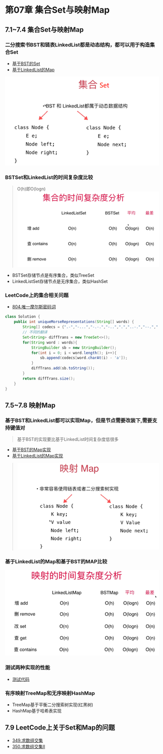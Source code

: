# 第07章 集合Set与映射Map

## 7.1~7.4 集合Set与映射Map

### 二分搜索书BST和链表LinkedList都是动态结构，都可以用于构造集合Set
+ [基于BST的Set](src/main/java/Chapter07SetAndMap/Section1SetBasicAndBSTSet/BSTSet.java)
+ [基于LinkedList的Map](src/main/java/Chapter07SetAndMap/Section2LinkedListSet/LinkedListSet.java)

![BST和LinkedList都属于动态数据结构](images/第07章_集合与映射/BST和LinkedList都属于动态数据结构.png)

### BSTSet和LinkedList的时间复杂度比较
> O(h)即O(logn)
![BSTSet和LinkedList的时间复杂度比较](images/第07章_集合与映射/BSTSet和LinkedList的时间复杂度比较.png)
+ BSTSet存储节点是有序集合，类似TreeSet
+ LinkedListSet存储节点是无序集合，类似HashSet

### LeetCode上的集合相关问题
+ [804.唯一摩尔斯密码词](https://leetcode-cn.com/problems/unique-morse-code-words/)

```java
class Solution {
    public int uniqueMorseRepresentations(String[] words) {
        String[] codecs = {".-","-...","-.-.","-..",".","..-.","--.","....","..",".---","-.-",".-..","--","-.","---",".--.","--.-",".-.","...","-","..-","...-",".--","-..-","-.--","--.."};
        // 不同的翻译
        Set<String> diffTrans = new TreeSet<>();
        for(String word : words){
            StringBuilder sb = new StringBuilder();
            for(int i = 0; i < word.length(); i++){
                sb.append(codecs[word.charAt(i) - 'a']);
            }
            diffTrans.add(sb.toString());
        }
        return diffTrans.size();
    }
}
```

## 7.5~7.8 映射Map
### 基于BST和LinkedList都可以实现Map，但是节点需要改装下,需要支持键值对
> 基于BST的实现要比基于LinkedList时间复杂度低很多
+ [基于BST的Map实现](src/main/java/Chapter07SetAndMap/Section7BSTMap/BSTMap.java)
+ [基于LinkedList的Map实现](src/main/java/Chapter07SetAndMap/Section7BSTMap/BSTMap.java)
> ![基于BST和LinkedList都可以实现Map](images/第07章_集合与映射/基于BST和LinkedList都可以实现Map.png)

### 基于LinkedList的Map和基于BST的MAP比较
![基于LinkedList的Map和基于BST的MAP比较](images/第07章_集合与映射/基于LinkedList的Map和基于BST的MAP比较.png)

### 测试两种实现的性能
+ [测试代码](src/main/java/Chapter07SetAndMap/Section8TestMap/Main.java)

### 有序映射TreeMap和无序映射HashMap
+ TreeMap基于平衡二分搜索树实现(红黑树)
+ HashMap基于哈希表实现

## 7.9 LeetCode上关于Set和Map的问题
+ [349.求数组交集](https://leetcode-cn.com/problems/intersection-of-two-arrays/)
+ [350.求数组交集II](https://leetcode-cn.com/problems/intersection-of-two-arrays-ii/comments/)
